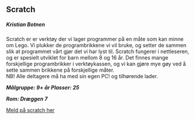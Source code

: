 ## Scratch
##### Kristian Botnen

Scratch er er verktøy der vi lager programmer på en måte som kan minne om Lego. Vi plukker de programbrikkene vi vil bruke, og setter de sammen slik at programmet vårt gjør det vi har lyst til. Scratch fungerer i nettleseren, og er spesielt utviklet for barn mellom 8 og 16 år. Det finnes mange forskjellige programbrikker i verktøykassen, og vi kan gjøre mye gøy ved å sette sammen brikkene på forskjellige måter.    
NB! Alle deltagere må ha med sin egen PC! og tilhørende lader.

***Målgruppe: 9+ år      Plasser: 25***

***Rom: Dræggen 7***

[Meld på scratch her](https://boosterconf.ticketco.events/no/nb/e/scratch_2022)